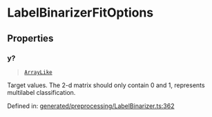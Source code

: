 # LabelBinarizerFitOptions

## Properties

### y?

> [`ArrayLike`](../types/ArrayLike.md)

Target values. The 2-d matrix should only contain 0 and 1, represents multilabel classification.

Defined in:  [generated/preprocessing/LabelBinarizer.ts:362](https://github.com/transitive-bullshit/scikit-learn-ts/blob/92ab806/packages/sklearn/src/generated/preprocessing/LabelBinarizer.ts#L362)
